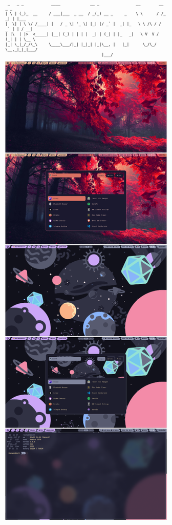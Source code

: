 
```
 _   _ _            ____             __ _                __        __    _ _
| \ | (_)_  __     / ___|___  _ __  / _(_) __ _     _    \ \      / /_ _| | |___
|  \| | \ \/ /____| |   / _ \| '_ \| |_| |/ _` |  _| |_   \ \ /\ / / _` | | / __|
| |\  | |>  <_____| |__| (_) | | | |  _| | (_| | |_   _|   \ V  V / (_| | | \__ \
|_| \_|_/_/\_\     \____\___/|_| |_|_| |_|\__, |   |_|      \_/\_/ \__,_|_|_|___/
                                          |___/
```
![Screenshot 1](screenshot/screenshot_1.png)
![Screenshot 2](screenshot/screenshot_2.png)
![Screenshot 3](screenshot/screenshot_3.png)
![Screenshot 4](screenshot/screenshot_4.png)
![Screenshot 5](screenshot/screenshot_5.png)